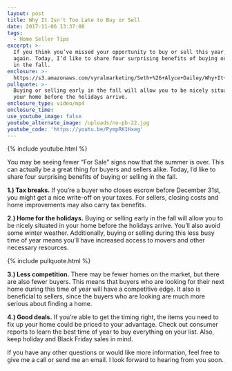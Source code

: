 ```yaml
---
layout: post
title: Why It Isn't Too Late to Buy or Sell
date: 2017-11-06 13:37:08
tags:
  - Home Seller Tips
excerpt: >-
  If you think you’ve missed your opportunity to buy or sell this year, think
  again. Today, I’d like to share four surprising benefits of buying or selling
  in the fall.
enclosure: >-
  https://s3.amazonaws.com/vyralmarketing/Seth+%26+Alyce+Dailey/Why+It+Isn%2527t+Too+Late+to+Buy+or+Sell.mp4
pullquote: >-
  Buying or selling early in the fall will allow you to be nicely situated in
  your home before the holidays arrive.
enclosure_type: video/mp4
enclosure_time:
use_youtube_image: false
youtube_alternate_image: /uploads/no-pb-22.jpg
youtube_code: 'https://youtu.be/PympRK1Hxeg'
---
```



{% include youtube.html %}

You may be seeing fewer “For Sale” signs now that the summer is over. This can actually be a great thing for buyers and sellers alike. Today, I’d like to share four surprising benefits of buying or selling in the fall.

**1.) Tax breaks.** If you’re a buyer who closes escrow before December 31st, you might get a nice write-off on your taxes. For sellers, closing costs and home improvements may also carry tax benefits.

**2.) Home for the holidays.** Buying or selling early in the fall will allow you to be nicely situated in your home before the holidays arrive. You’ll also avoid some winter weather. Additionally, buying or selling during this less busy time of year means you’ll have increased access to movers and other necessary resources.

{% include pullquote.html %}

**3.) Less competition.** There may be fewer homes on the market, but there are also fewer buyers. This means that buyers who are looking for their next home during this time of year will have a competitive edge. It also is beneficial to sellers, since the buyers who are looking are much more serious about finding a home.

**4.) Good deals.** If you’re able to get the timing right, the items you need to fix up your home could be priced to your advantage. Check out consumer reports to learn the best time of year to buy everything on your list. Also, keep holiday and Black Friday sales in mind.

If you have any other questions or would like more information, feel free to give me a call or send me an email. I look forward to hearing from you soon.
